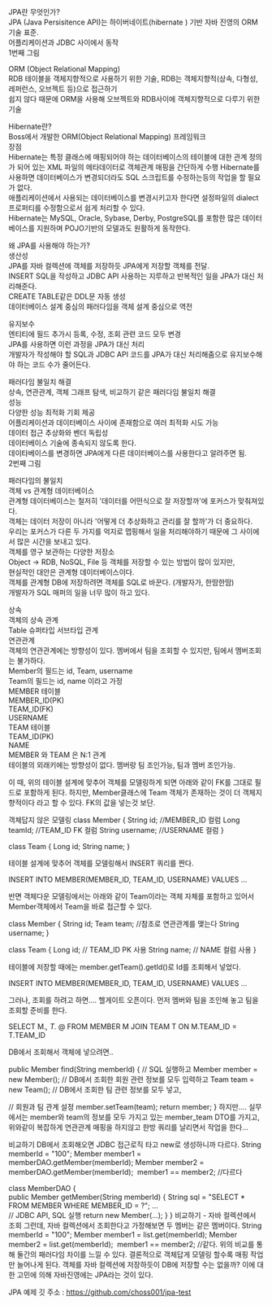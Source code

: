 JPA란 무엇인가?  
JPA (Java Persisitence API)는 하이버네이트(hibernate ) 기반 자바 진영의 ORM 기술 표준.  
어플리케이션과 JDBC 사이에서 동작  
1번째 그림  
    
ORM (Object Relational Mapping)  
RDB 테이블을 객체지향적으로 사용하기 위한 기술, RDB는 객체지향적(상속, 다형성, 레퍼런스, 오브젝트 등)으로 접근하기  
쉽지 않다 때문에 ORM을 사용해 오브젝트와 RDB사이에 객체지향적으로 다루기 위한 기술  
   
Hibernate란?  
Boss에서 개발한 ORM(Object Relational Mapping) 프레임워크  
장점  
Hibernate는 특정 클래스에 매핑되어야 하는 데이터베이스의 테이블에 대한 관계 정의가 되어 있는 XML 파일의 메타데이터로 객체관계 매핑을 간단하게 수행 
Hibernate를 사용하면 데이터베이스가 변경되더라도 SQL 스크립트를 수정하는등의 작업을 할 필요가 없다.  
애플리케이션에서 사용되는 데이터베이스를 변경시키고자 한다면 설정파일의 dialect 프로퍼티를 수정함으로서 쉽게 처리할 수 있다.  
Hibernate는 MySQL, Oracle, Sybase, Derby, PostgreSQL를 포함한 많은 데이터베이스를 지원하며 POJO기반의 모델과도 원활하게 동작한다.  
   
   
왜 JPA를 사용해야 하는가?  
생산성  
JPA를 자바 컬렉션에 객체를 저장하듯 JPA에게 저장할 객체를 전달.  
INSERT SQL을 작성하고 JDBC API 사용하는 지루하고 반복적인 일을 JPA가 대신 처리해준다.  
CREATE TABLE같은 DDL문 자동 생성  
데이터베이스 설계 중심의 패러다임을 객체 설계 중심으로 역전  

유지보수  
엔티티에 필드 추가시 등록, 수정, 조회 관련 코드 모두 변경  
JPA를 사용하면 이런 과정을 JPA가 대신 처리  
개발자가 작성해야 할 SQL과 JDBC API 코드를 JPA가 대신 처리해줌으로 유지보수해야 하는 코드 수가 줄어든다.   


패러다임 불일치 해결  
상속, 연관관계, 객체 그래프 탐색, 비교하기 같은 패러다임 불일치 해결   
성능  
다양한 성능 최적화 기회 제공  
어플리케이션과 데이터베이스 사이에 존재함으로 여러 최적화 시도 가능  
데이터 접근 추상화와 벤더 독립성  
데이터베이스 기술에 종속되지 않도록 한다.  
데이타베이스를 변경하면 JPA에게 다른 데이터베이스를 사용한다고 알려주면 됨.  
2번째 그림  



패러다임의 불일치  
객체 vs 관계형 데이터베이스  
관계형 데이터베이스는 철저히 '데이터를 어떤식으로 잘 저장할까'에 포커스가 맞춰져있다.  
객체는 데이터 저장이 아니라 '어떻게 더 추상화하고 관리를 잘 할까'가 더 중요하다.  
우리는 포커스가 다른 두 가지를 억지로 맵핑해서 일을 처리해야하기 때문에 그 사이에서 많은 시간을 보내고 있다.  
객체를 영구 보관하는 다양한 저장소  
Object -> RDB, NoSQL, File 등 객체를 저장할 수 있는 방법이 많이 있지만,  
현실적인 대안은 관계형 데이터베이스이다.  
객체를 관계형 DB에 저장하려면 객체를 SQL로 바꾼다. (개발자가, 한땀한땀)  
개발자가 SQL 매퍼의 일을 너무 많이 하고 있다.  




상속  
객체의 상속 관계  
Table 슈퍼타입 서브타입 관계  
연관관계  
객체의 연관관계에는 방향성이 있다. 멤버에서 팀을 조회할 수 있지만, 팀에서 멤버조회는 불가하다.  
Member의 필드는 id, Team, username  
Team의 필드는 id, name 이라고 가정  
MEMBER 테이블  
MEMBER_ID(PK)  
TEAM_ID(FK)  
USERNAME  
TEAM 테이블  
TEAM_ID(PK)  
NAME  
MEMBER 와 TEAM 은 N:1 관계  
테이블의 외래키에는 방향성이 없다. 멤버랑 팀 조인가능, 팀과 멤버 조인가능.

이 때, 위의 테이블 설계에 맞추어 객체를 모델링하게 되면 아래와 같이 FK를 그대로 필드로 포함하게 된다. 
하지만, Member클래스에 Team 객체가 존재하는 것이 더 객체지향적이다 라고 할 수 있다. FK의 값을 넣는것 보단.

객체답지 않은 모델링
class Member {
  String id;        //MEMBER_ID 컬럼
  Long teamId;      //TEAM_ID FK 컬럼
  String username;  //USERNAME 컬럼
}

class Team {
  Long id;
  String name;
}

테이블 설계에 맞추어 객체를 모델링해서 INSERT 쿼리를 짠다.

INSERT INTO MEMBER(MEMBER_ID, TEAM_ID, USERNAME) VALUES ...

반면 객체다운 모델링에서는 아래와 같이 Team이라는 객체 자체를 포함하고 있어서 Member객체에서 Team을 바로 접근할 수 있다.

class Member {
  String id;
  Team team;        //참조로 연관관계를 맺는다
  String username;
}

class Team {
  Long id;        // TEAM_ID PK 사용
  String name;    // NAME 컬럼 사용
}

테이블에 저장할 때에는 member.getTeam().getId()로 Id를 조회해서 넣었다.

INSERT INTO MEMBER(MEMBER_ID, TEAM_ID, USERNAME) VALUES ...

그러나, 조회를 하려고 하면…. 헬게이트 오픈이다. 먼저 멤버와 팀을 조인해 놓고 팀을 조회할 준비를 한다.

SELECT M.*, T.* @
  FROM MEMBER M
  JOIN TEAM T ON M.TEAM_ID = T.TEAM_ID

DB에서 조회해서 객체에 넣으려면..

public Member find(String memberId) {
  // SQL 실행하고
  Member member = new Member();
  // DB에서 조회한 회원 관련 정보를 모두 입력하고
  Team team = new Team();
  // DB에서 조회한 팀 관련 정보를 모두 넣고,
  
  // 회원과 팀 관계 설정
  member.setTeam(team);
  return member;
}
하지만…. 실무에서는 member와 team의 정보를 모두 가지고 있는 member_team DTO를 가지고, 위와같이 복잡하게 연관관계 매핑을 하지않고 한방 쿼리를 날리면서 작업을 한다...

비교하기
DB에서 조회해오면 JDBC 접근로직 타고 new로 생성하니까 다르다.
String memberId = "100";
Member member1 = memberDAO.getMember(memberId);
Member member2 = memberDAO.getMember(memberId);
​
member1 == member2; //다르다

class MemberDAO {  
    public Member getMember(String memberId) {
        String sql = "SELECT * FROM MEMBER WHERE MEMBER_ID = ?"; 
        ...    
         // JDBC API, SQL 실행
         return new Member(...); 
    } 
}
비교하기 - 자바 컬렉션에서 조회
그런데, 자바 컬렉션에서 조회한다고 가정해보면 두 멤버는 같은 멤버이다.
String memberId = "100";
Member member1 = list.get(memberId);
Member member2 = list.get(memberId);
​
member1 == member2; //같다.
위의 비교를 통해 둘간의 패러다임 차이를 느낄 수 있다.
결론적으로 객체답게 모델링 할수록 매핑 작업만 늘어나게 된다.
객체를 자바 컬렉션에 저장하듯이 DB에 저장할 수는 없을까?
이에 대한 고민에 의해 자바진영에는 JPA라는 것이 있다.

JPA 예제 깃 주소 : https://github.com/choss001/jpa-test
